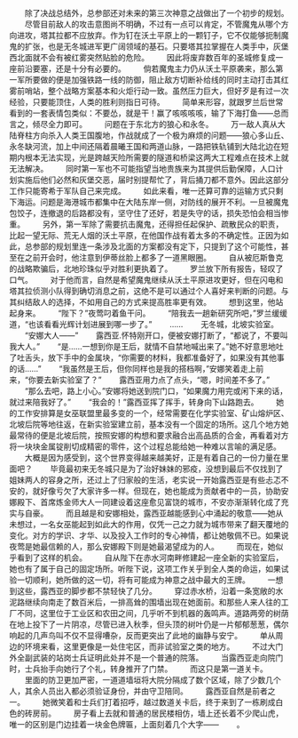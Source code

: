 　　除了决战总结外，总参部还对未来的第三次神意之战做出了一个初步的规划。
　　尽管目前敌人的攻击意图尚不明确，不过有一点可以肯定，不管魔鬼从哪个方向进攻，塔其拉都不应放弃。作为钉在沃土平原上的一颗钉子，它不仅能够扼制魔鬼的扩张，也是无冬城进军更广阔领域的基石。只要塔其拉掌握在人类手中，灰堡西北面就不会有被红雾突然贴脸的危险。
　　因此将废弃数百年的圣城修复成一座前沿要塞，还是十分有必要的。
　　倘若魔鬼主力仍从沃土平原袭来，那么第一军所要做的便是加强铁路一线的防御，阻止敌方切断补给线的同时主动打击其红雾前哨站，整个战略方案基本和火炬行动一致。虽然压力巨大，但好歹是有过一次经验，只要能顶住，人类的胜利则指日可待。
　　简单来形容，就跟罗兰后世常看到的一套表情包类似：不要怂，就是干！赢了咳咳咳咳，输了下海打鱼——总而言之，倾尽全力即可。
　　问题在于东北方的狼心和永冬。
　　万一敌人真从大陆脊柱方向杀入人类王国腹地，作战就成了一个极为麻烦的问题——狼心多山丘、永冬缺河流，加上中间还隔着晨曦王国和两道山脉，一路把铁轨铺到大陆北边在短期内根本无法实现，光是跨越天险所需要的隧道和桥梁这两大工程难点在技术上就无法解决。
　　同时第一军也不可能指望当地贵族来为其提供后勤保障，人口计划实施后他们必然和灰堡交恶，届时别提帮忙了，背后捅刀都不意外。因此这部分工作只能寄希于军队自己来完成。
　　如此来看，唯一还算可靠的运输方式只剩下海运。问题是海港城市都集中在大陆东岸一侧，对防线的展开不利。一旦被魔鬼包饺子，连撤退的后路都没有，坚守住了还好，若是失守的话，损失恐怕会相当惨重。
　　另外，第一军除了需要抗击魔鬼，还得担任起保护、疏散民众的职责，比起一望无际、荒无人烟的沃土平原，在他国作战有着太多的不确定性。正因为如此，总参部的规划里连一条涉及北面的方案都没有定下，只提到了这个可能性，甚至在之前开会时，他注意到伊蒂丝脸上都多了一道黑眼圈。
　　自从被厄斯鲁克的战略欺骗后，北地珍珠似乎对胜利更执着了。
　　罗兰放下所有报告，轻叹了口气。
　　对于他而言，自然是希望魔鬼继续从沃土平原进攻更好，但在闪电和塔其拉侦测小队得到确切消息之前，这绝不是可以通过个人喜好来判断的问题。与其纠结敌人的选择，不如用自己的方式来提高胜率更有效。
　　想到这里，他站起身来。
　　“陛下？”夜莺叼着鱼干问。
　　“陪我去一趟新研究所吧，”罗兰缓缓道，“也该看看光辉计划进展到哪一步了。”
　　……
　　无冬城，北坡实验室。
　　“安娜大人——”
　　露西亚.怀特刚开口，便被安娜打断了，“都说了，不要叫我大人。”
　　“是……一想到你是王后，就情不自禁地喊出来了。”她不好意思地吐了吐舌头，放下手中的金属块，“你需要的材料，我都准备好了，如果没有其他事的话……”
　　“我虽然是王后，但你同样也是我的搭档啊，”安娜笑着走上前来，“你要去新实验室了？”
　　露西亚用力点了点头，“嗯，时间差不多了。”
　　“那么去吧，路上小心。”安娜将她送到院门口，“如果魔力用完或闲下来的话，就过来陪我好了。”
　　“我会的！”露西亚挥了挥手，转身向下山路跑去。
　　她的工作安排算是女巫联盟里最多变的一个，经常需要在化学实验室、矿山熔炉区、北坡后院等地往返，在新实验室建立前，基本没有一个固定的场所。这几个地方她最常待的便是北坡后院，按照安娜的构想和要求融合出高品质的合金，再看着对方将一块块金属锭削切成精密的零件，这个过程总能给她一种难以言喻的满足感。
　　大概是因为感受到，这个世界变得越来越美好，正是有着自己的一份力量在里面吧？
　　毕竟最初来无冬城只是为了治好妹妹的邪疫，没想到最后不仅找到了姐妹两人的容身之所，还过上了归家般的生活，老实说一开始露西亚是有些忐忑不安的，就好像亏欠了大家许多一样。但现在，她也能成为贡献者中的一员，协助安娜殿下、首席炼金师大人一同建设着这座愈见富饶的城市，不安亦渐渐转化成了充实与自豪。
　　而且越是和安娜相处，露西亚越能感到心中涌起的敬意——她从未想过，一名女巫能起到如此大的作用，仅凭一己之力就为城市带来了翻天覆地的变化。对方的学识、才华、以及投入工作时的专心神情，都让她敬佩不已。如果说夜莺是她最信赖的人，那么安娜殿下则是她最渴望成为的人。
　　而现在，她似乎看到了这样的机会。
　　自从陛下在赤水河南畔修建起一座全新的实验室后，她也有了属于自己的固定场所。听陛下说，这项工作关乎到全人类的命运，如果试验一切顺利，她所做的这一切，将有可能成为神意之战中最大的王牌。
　　一想到这些，露西亚的脚步都不禁轻快了几分。
　　穿过赤水桥，沿着一条宽敞的水泥路继续向南走了数百米后，一排高耸的围墙出现在她面前。和那些人来人往的工厂不同，这里位于工业区和农田之间，几乎听不到机器的轰鸣声。道路两旁的树荫在地上投下了一片阴凉，尽管已进入秋季，但头顶的树叶仍是一片郁郁葱葱，偶尔响起的几声鸟叫不仅不显得嘈杂，反而更突出了此地的幽静与安宁。
　　单从周边的环境来看，这里更像是一处住宅区，而非试验室之类的地方。
　　不过大门外全副武装的站岗士兵证明此处并不是一个普通的院落。
　　当露西亚走向院门时，士兵抬手向她行了个礼，转身推开了门禁。
　　而这只是第一道关卡。
　　里面的防卫更加严密，一道道墙垣将大院分隔成了数个区域，除了少数几个人，其余人员出入都必须验证身份，并由守卫陪同。
　　露西亚自然是前者之一。
　　她微笑着和士兵们打着招呼，越过数道关卡后，终于来到了一栋刷成白色的砖房前。
　　房子看上去就和普通的居民楼相仿，墙上还长着不少爬山虎，唯一的区别是门边挂着一块金色牌匾，上面刻着几个大字——
　　。